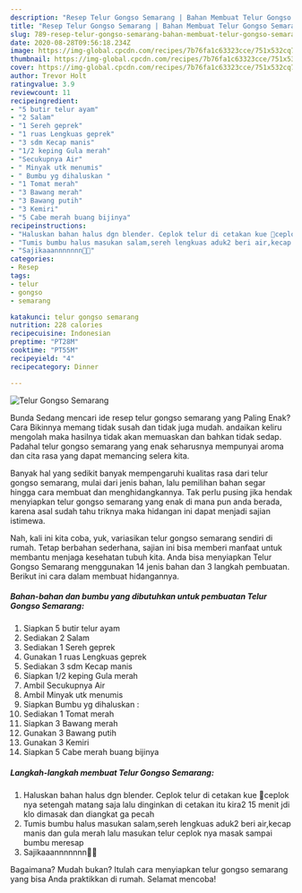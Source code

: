```yaml
---
description: "Resep Telur Gongso Semarang | Bahan Membuat Telur Gongso Semarang Yang Lezat"
title: "Resep Telur Gongso Semarang | Bahan Membuat Telur Gongso Semarang Yang Lezat"
slug: 789-resep-telur-gongso-semarang-bahan-membuat-telur-gongso-semarang-yang-lezat
date: 2020-08-28T09:56:18.234Z
image: https://img-global.cpcdn.com/recipes/7b76fa1c63323cce/751x532cq70/telur-gongso-semarang-foto-resep-utama.jpg
thumbnail: https://img-global.cpcdn.com/recipes/7b76fa1c63323cce/751x532cq70/telur-gongso-semarang-foto-resep-utama.jpg
cover: https://img-global.cpcdn.com/recipes/7b76fa1c63323cce/751x532cq70/telur-gongso-semarang-foto-resep-utama.jpg
author: Trevor Holt
ratingvalue: 3.9
reviewcount: 11
recipeingredient:
- "5 butir telur ayam"
- "2 Salam"
- "1 Sereh geprek"
- "1 ruas Lengkuas geprek"
- "3 sdm Kecap manis"
- "1/2 keping Gula merah"
- "Secukupnya Air"
- " Minyak utk menumis"
- " Bumbu yg dihaluskan "
- "1 Tomat merah"
- "3 Bawang merah"
- "3 Bawang putih"
- "3 Kemiri"
- "5 Cabe merah buang bijinya"
recipeinstructions:
- "Haluskan bahan halus dgn blender. Ceplok telur di cetakan kue 🤪ceplok nya setengah matang saja lalu dinginkan di cetakan itu kira2 15 menit jdi klo dimasak dan diangkat ga pecah"
- "Tumis bumbu halus masukan salam,sereh lengkuas aduk2 beri air,kecap manis dan gula merah lalu masukan telur ceplok nya masak sampai bumbu meresap"
- "Sajikaaannnnnnn🤤😍"
categories:
- Resep
tags:
- telur
- gongso
- semarang

katakunci: telur gongso semarang 
nutrition: 228 calories
recipecuisine: Indonesian
preptime: "PT28M"
cooktime: "PT55M"
recipeyield: "4"
recipecategory: Dinner

---
```



![Telur Gongso Semarang](https://img-global.cpcdn.com/recipes/7b76fa1c63323cce/751x532cq70/telur-gongso-semarang-foto-resep-utama.jpg)

Bunda Sedang mencari ide resep telur gongso semarang yang Paling Enak? Cara Bikinnya memang tidak susah dan tidak juga mudah. andaikan keliru mengolah maka hasilnya tidak akan memuaskan dan bahkan tidak sedap. Padahal telur gongso semarang yang enak seharusnya mempunyai aroma dan cita rasa yang dapat memancing selera kita.



Banyak hal yang sedikit banyak mempengaruhi kualitas rasa dari telur gongso semarang, mulai dari jenis bahan, lalu pemilihan bahan segar hingga cara membuat dan menghidangkannya. Tak perlu pusing jika hendak menyiapkan telur gongso semarang yang enak di mana pun anda berada, karena asal sudah tahu triknya maka hidangan ini dapat menjadi sajian istimewa.


Nah, kali ini kita coba, yuk, variasikan telur gongso semarang sendiri di rumah. Tetap berbahan sederhana, sajian ini bisa memberi manfaat untuk membantu menjaga kesehatan tubuh kita. Anda bisa menyiapkan Telur Gongso Semarang menggunakan 14 jenis bahan dan 3 langkah pembuatan. Berikut ini cara dalam membuat hidangannya.

<!--inarticleads1-->

##### Bahan-bahan dan bumbu yang dibutuhkan untuk pembuatan Telur Gongso Semarang:

1. Siapkan 5 butir telur ayam
1. Sediakan 2 Salam
1. Sediakan 1 Sereh geprek
1. Gunakan 1 ruas Lengkuas geprek
1. Sediakan 3 sdm Kecap manis
1. Siapkan 1/2 keping Gula merah
1. Ambil Secukupnya Air
1. Ambil  Minyak utk menumis
1. Siapkan  Bumbu yg dihaluskan :
1. Sediakan 1 Tomat merah
1. Siapkan 3 Bawang merah
1. Gunakan 3 Bawang putih
1. Gunakan 3 Kemiri
1. Siapkan 5 Cabe merah buang bijinya




<!--inarticleads2-->

##### Langkah-langkah membuat Telur Gongso Semarang:

1. Haluskan bahan halus dgn blender. Ceplok telur di cetakan kue 🤪ceplok nya setengah matang saja lalu dinginkan di cetakan itu kira2 15 menit jdi klo dimasak dan diangkat ga pecah
1. Tumis bumbu halus masukan salam,sereh lengkuas aduk2 beri air,kecap manis dan gula merah lalu masukan telur ceplok nya masak sampai bumbu meresap
1. Sajikaaannnnnnn🤤😍




Bagaimana? Mudah bukan? Itulah cara menyiapkan telur gongso semarang yang bisa Anda praktikkan di rumah. Selamat mencoba!
